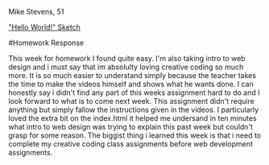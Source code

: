 Mike Stevens, 51

["Hello World!" Sketch](https://mikestevens1161.github.io/120-work/hw-3/)

#Homework Response

This week for homework I found quite easy. I'm also taking intro to web design
and i must say that im absolulty loving creative coding so much more. It is so
much easier to understand simply because the teacher takes the time to make the
videos himself and shows what he wants done. I can honestly say i didn't find any
part of this weeks assignment hard to do and I look forward to what is to come next
week. This assignment didn't require anything but simply fallow the instructions
given in the videos. I particularly loved the extra bit on the index.html it helped
me undersand in ten minutes what intro to web design was trying to explain this past
week but couldn't grasp for some reason. The biggist thing i learned this week is
that i need to complete my creative coding class assignments before web development
assignments.
